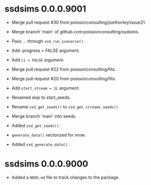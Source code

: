 <!-- NEWS.md is maintained by https://fledge.cynkra.com, contributors should not edit this file -->

# ssdsims 0.0.0.9001

- Merge pull request #30 from poissonconsulting/joethorley/issue21.

- Merge branch 'main' of github.com:poissonconsulting/ssdsims.

- Pass ... through `ssd_run_scenario()`.

- Add .progress = FALSE argument.

- Add `ci = FALSE` argument.

- Merge pull request #22 from poissonconsulting/fits.

- Merge pull request #20 from poissonconsulting/fits.

- Add `start_stream = 1L` argument.

- Renamed skip to start_seeds.

- Rename `ssd_get_seeds()` to `ssd_get_streams_seeds()`.

- Merge branch 'main' into seeds.

- Added `ssd_get_seeds()`.

- `generate_data()` vectorized for nrow.

- Added `ssd_generate_data()`.


# ssdsims 0.0.0.9000

- Added a `NEWS.md` file to track changes to the package.
